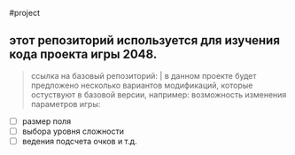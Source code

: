 #project

## этот репозиторий используется для изучения кода проекта игры 2048.

> ссылка на базовый репозиторий:
|
в данном проекте будет предложено несколько вариантов модификаций, которые остуствуют в базовой версии, например: возможность изменения параметров игры:

- [ ] размер поля
- [ ] выбора уровня сложности
- [ ] ведения подсчета очков и т.д.
